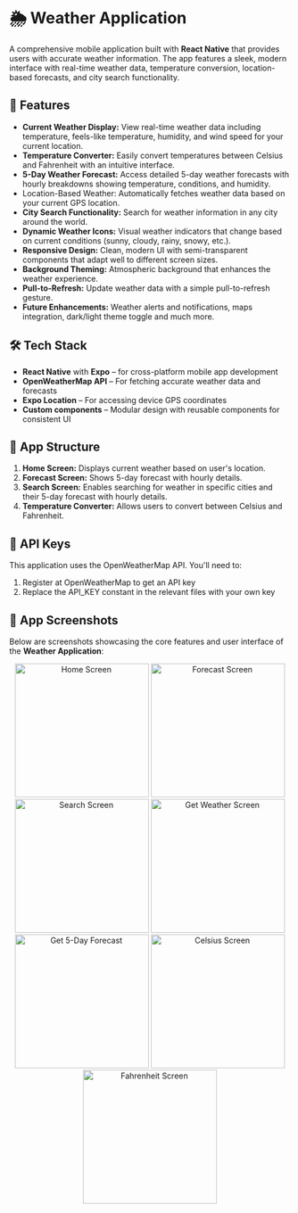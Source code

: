 # 🌦️ Weather Application

A comprehensive mobile application built with **React Native** that provides users with accurate weather information. The app features a sleek, modern interface with real-time weather data, temperature conversion, location-based forecasts, and city search functionality.

## 📱 Features

- **Current Weather Display:** View real-time weather data including temperature, feels-like temperature, humidity, and wind speed for your current location.
- **Temperature Converter:** Easily convert temperatures between Celsius and Fahrenheit with an intuitive interface.
- **5-Day Weather Forecast:** Access detailed 5-day weather forecasts with hourly breakdowns showing temperature, conditions, and humidity.
- Location-Based Weather: Automatically fetches weather data based on your current GPS location.
- **City Search Functionality:** Search for weather information in any city around the world.
- **Dynamic Weather Icons:** Visual weather indicators that change based on current conditions (sunny, cloudy, rainy, snowy, etc.).
- **Responsive Design:** Clean, modern UI with semi-transparent components that adapt well to different screen sizes.
- **Background Theming:** Atmospheric background that enhances the weather experience.
- **Pull-to-Refresh:** Update weather data with a simple pull-to-refresh gesture.
- **Future Enhancements:** Weather alerts and notifications, maps integration, dark/light theme toggle and much more.


## 🛠️ Tech Stack

- **React Native** with **Expo** – for cross-platform mobile app development
- **OpenWeatherMap API** – For fetching accurate weather data and forecasts
- **Expo Location** – For accessing device GPS coordinates
- **Custom components** – Modular design with reusable components for consistent UI


## 📱 App Structure

1. **Home Screen:** Displays current weather based on user's location.
2. **Forecast Screen:** Shows 5-day forecast with hourly details.
3. **Search Screen:** Enables searching for weather in specific cities and their 5-day forecast with hourly details.
4. **Temperature Converter:** Allows users to convert between Celsius and Fahrenheit.


## 🔑 API Keys
This application uses the OpenWeatherMap API. You'll need to:

1. Register at OpenWeatherMap to get an API key
2. Replace the API_KEY constant in the relevant files with your own key


## 📸 App Screenshots

Below are screenshots showcasing the core features and user interface of the **Weather Application**:

<p align="center">  
  <img src="https://github.com/user-attachments/assets/3fe8d756-13d5-494c-852c-a9a280dae08e" alt="Home Screen" width="240"/>
  <img src="https://github.com/user-attachments/assets/1408f8b1-47d4-4c14-b8ee-6fbf44102263" alt="Forecast Screen" width="240"/>
  <img src="https://github.com/user-attachments/assets/14b451e5-fb61-4a61-bde8-6b249a5e5088" alt="Search Screen" width="240"/>
  <img src="https://github.com/user-attachments/assets/e7e39047-4557-47c4-93f1-3e1e988606af" alt="Get Weather Screen" width="240"/>
  <img src="https://github.com/user-attachments/assets/24400be4-9425-41d1-89dc-2a630d335f52" alt="Get 5-Day Forecast" width="240"/>
  <img src="https://github.com/user-attachments/assets/8c886e54-e7cb-4ffa-af28-d2496d221c65" alt="Celsius Screen" width="240"/>
  <img src="https://github.com/user-attachments/assets/25fe121b-5a5b-4e4d-ad1d-112a47aa29be" alt="Fahrenheit Screen" width="240"/>
</p>
